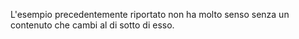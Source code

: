 L'esempio precedentemente riportato non ha molto senso senza un contenuto che cambi al di sotto di esso.
